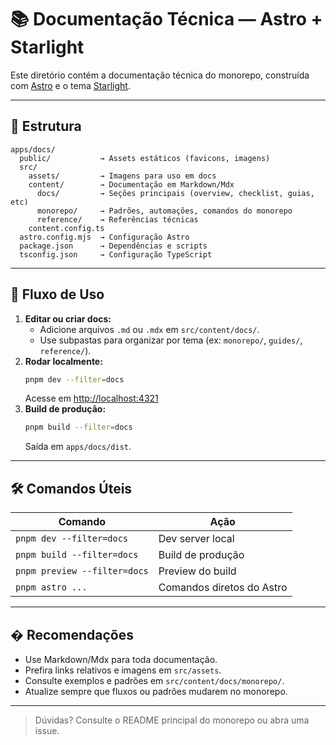 # 📚 Documentação Técnica — Astro + Starlight

Este diretório contém a documentação técnica do monorepo, construída com [Astro](https://astro.build/) e o tema [Starlight](https://starlight.astro.build/).

---

## 📂 Estrutura

```
apps/docs/
  public/           → Assets estáticos (favicons, imagens)
  src/
    assets/         → Imagens para uso em docs
    content/        → Documentação em Markdown/Mdx
      docs/         → Seções principais (overview, checklist, guias, etc)
      monorepo/     → Padrões, automações, comandos do monorepo
      reference/    → Referências técnicas
    content.config.ts
  astro.config.mjs  → Configuração Astro
  package.json      → Dependências e scripts
  tsconfig.json     → Configuração TypeScript
```

---

## 🚦 Fluxo de Uso

1. **Editar ou criar docs:**
   - Adicione arquivos `.md` ou `.mdx` em `src/content/docs/`.
   - Use subpastas para organizar por tema (ex: `monorepo/`, `guides/`, `reference/`).
2. **Rodar localmente:**
   ```sh
   pnpm dev --filter=docs
   ```
   Acesse em [http://localhost:4321](http://localhost:4321)
3. **Build de produção:**
   ```sh
   pnpm build --filter=docs
   ```
   Saída em `apps/docs/dist`.

---

## 🛠️ Comandos Úteis

| Comando                      | Ação                      |
| ---------------------------- | ------------------------- |
| `pnpm dev --filter=docs`     | Dev server local          |
| `pnpm build --filter=docs`   | Build de produção         |
| `pnpm preview --filter=docs` | Preview do build          |
| `pnpm astro ...`             | Comandos diretos do Astro |

---

## � Recomendações

- Use Markdown/Mdx para toda documentação.
- Prefira links relativos e imagens em `src/assets`.
- Consulte exemplos e padrões em `src/content/docs/monorepo/`.
- Atualize sempre que fluxos ou padrões mudarem no monorepo.

---

> Dúvidas? Consulte o README principal do monorepo ou abra uma issue.
